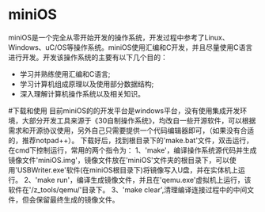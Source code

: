 # miniOS
miniOS是一个完全从零开始开发的操作系统，开发过程中参考了Linux、Windows、uC/OS等操作系统。miniOS使用汇编和C开发，并且尽量使用C语言进行开发。开发该操作系统的主要有以下几个目的：<br>
* 学习并熟练使用汇编和C语言;<br>
* 学习计算机组成原理以及使用部分数据结构;<br>
* 深入理解计算机操作系统以及相关知识。<br>

#下载和使用
目前miniOS的的开发平台是windows平台，没有使用集成开发环境，大部分开发工具来源于《30自制操作系统》，均改自一些开源软件，可以根据需求和开源协议使用，另外自己只需要提供一个代码编辑器即可，（如果没有合适的，推荐notpad++）。
下载好后，找到根目录下的'make.bat'文件，双击运行，在cmd下控制运行，常用的两个指令为：
    1、'make'，编译操作系统源代码并生成镜像文件'miniOS.img'，镜像文件放在'miniOS'文件夹的根目录下，可以使用'USBWriter.exe'软件(在miniOS根目录下)将镜像写入U盘，并在实体机上运行。
    2、'make run'，编译生成镜像文件，并且在'qemu.exe'虚拟机上运行，该软件在'/z_tools/qemu/'目录下。
    3、'make clear',清理编译连接过程中的中间文件，但会保留最终生成的镜像文件。
